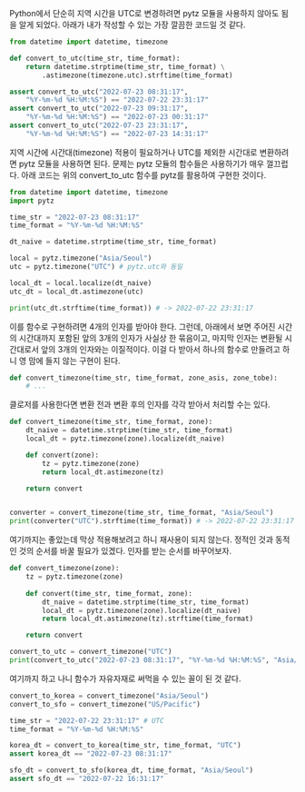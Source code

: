 
Python에서 단순히 지역 시간을 UTC로 변경하려면 pytz 모듈을 사용하지 않아도 됨을 알게 되었다. 아래가 내가 작성할 수 있는 가장 깔끔한 코드일 것 같다.

```python
from datetime import datetime, timezone

def convert_to_utc(time_str, time_format):
    return datetime.strptime(time_str, time_format) \
        .astimezone(timezone.utc).strftime(time_format)

assert convert_to_utc("2022-07-23 08:31:17",
    "%Y-%m-%d %H:%M:%S") == "2022-07-22 23:31:17"
assert convert_to_utc("2022-07-23 09:31:17",
    "%Y-%m-%d %H:%M:%S") == "2022-07-23 00:31:17"
assert convert_to_utc("2022-07-23 23:31:17",
    "%Y-%m-%d %H:%M:%S") == "2022-07-23 14:31:17"
```

지역 시간에 시간대(timezone) 적용이 필요하거나 UTC를 제외한 시간대로 변환하려면 pytz 모듈을 사용하면 된다. 문제는 pytz 모듈의 함수들은 사용하기가 매우 껄끄럽다. 아래 코드는 위의 convert_to_utc 함수를 pytz를 활용하여 구현한 것이다.

```python
from datetime import datetime, timezone
import pytz

time_str = "2022-07-23 08:31:17"
time_format = "%Y-%m-%d %H:%M:%S"

dt_naive = datetime.strptime(time_str, time_format)

local = pytz.timezone("Asia/Seoul")
utc = pytz.timezone("UTC") # pytz.utc와 동일

local_dt = local.localize(dt_naive)
utc_dt = local_dt.astimezone(utc)

print(utc_dt.strftime(time_format)) # -> 2022-07-22 23:31:17
```

이를 함수로 구현하려면 4개의 인자를 받아야 한다. 그런데, 아래에서 보면 주어진 시간의 시간대까지 포함된 앞의 3개의 인자가 사실상 한 묶음이고, 마지막 인자는 변환될 시간대로서 앞의 3개의 인자와는 이질적이다. 이걸 다 받아서 하나의 함수로 만들려고 하니 영 맘에 들지 않는 구현이 된다.

```python
def convert_timezone(time_str, time_format, zone_asis, zone_tobe):
    # ...
```

클로저를 사용한다면 변환 전과 변환 후의 인자를 각각 받아서 처리할 수는 있다.

```python
def convert_timezone(time_str, time_format, zone):
    dt_naive = datetime.strptime(time_str, time_format)
    local_dt = pytz.timezone(zone).localize(dt_naive)

    def convert(zone):
        tz = pytz.timezone(zone)
        return local_dt.astimezone(tz)

    return convert


converter = convert_timezone(time_str, time_format, "Asia/Seoul")
print(converter("UTC").strftime(time_format)) # -> 2022-07-22 23:31:17
```

여기까지는 좋았는데 막상 적용해보려고 하니 재사용이 되지 않는다. 정적인 것과 동적인 것의 순서를 바꿀 필요가 있겠다. 인자를 받는 순서를 바꾸어보자.

```python
def convert_timezone(zone):
    tz = pytz.timezone(zone)
    
    def convert(time_str, time_format, zone):
        dt_naive = datetime.strptime(time_str, time_format)
        local_dt = pytz.timezone(zone).localize(dt_naive)
        return local_dt.astimezone(tz).strftime(time_format)

    return convert

convert_to_utc = convert_timezone("UTC")
print(convert_to_utc("2022-07-23 08:31:17", "%Y-%m-%d %H:%M:%S", "Asia/Seoul")) # -> 2022-07-22 23:31:17
```

여기까지 하고 나니 함수가 자유자재로 써먹을 수 있는 꼴이 된 것 같다.

```python
convert_to_korea = convert_timezone("Asia/Seoul")
convert_to_sfo = convert_timezone("US/Pacific")

time_str = "2022-07-22 23:31:17" # UTC
time_format = "%Y-%m-%d %H:%M:%S"

korea_dt = convert_to_korea(time_str, time_format, "UTC")
assert korea_dt == "2022-07-23 08:31:17"

sfo_dt = convert_to_sfo(korea_dt, time_format, "Asia/Seoul")
assert sfo_dt == "2022-07-22 16:31:17"
```

